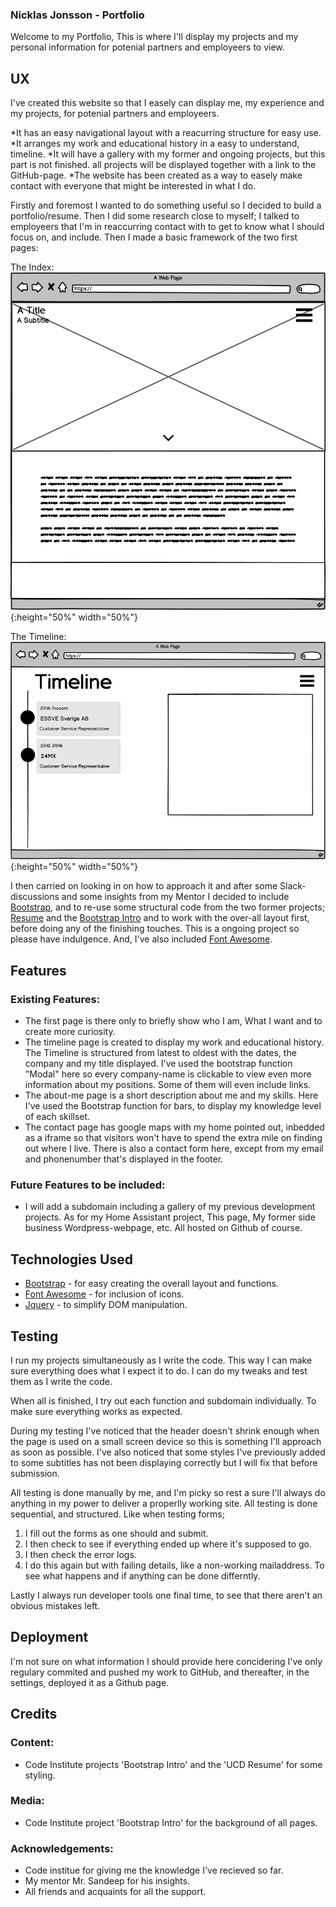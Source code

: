 ### Nicklas Jonsson - Portfolio

Welcome to my Portfolio,
This is where I'll display my projects and my personal information for potenial partners and employeers to view.


## UX

I've created this website so that I easely can display me, my experience and my projects, for potenial partners and employeers.

*It has an easy navigational layout with a reacurring structure for easy use.
*It arranges my work and educational history in a easy to understand, timeline.
*It will have a gallery with my former and ongoing projects, but this part is not finished. all projects will be displayed together with a link to the GitHub-page.
*The website has been created as a way to easely make contact with everyone that might be interested in what I do.

Firstly and foremost I wanted to do something useful so I decided to build a portfolio/resume.
Then I did some research close to myself; I talked to employeers that I'm in reaccurring contact with to get to know what I should focus on, and include.
Then I made a basic framework of the two first pages:

The Index:
![Wireframe of the index-page](readme-images/index.png){:height="50%" width="50%"}

The Timeline:
![Wireframe of the timeline-page](readme-images/timeline.png){:height="50%" width="50%"}

I then carried on looking in on how to approach it and after some Slack-discussions and some insights from my Mentor I decided to include [Bootstrap](https://getbootstrap.com/),
and to re-use some structural code from the two former projects; [Resume](https://github.com/The-element/UCD-Resume) and the [Bootstrap Intro](https://github.com/The-element/bootstrap-intro) and to work with the over-all layout first, before doing any of the finishing touches.
This is a ongoing project so please have indulgence.
And, I've also included [Font Awesome](https://fontawesome.com/).


## Features

### Existing Features:
* The first page is there only to briefly show who I am, What I want and to create more curiosity.
* The timeline page is created to display my work and educational history. The Timeline is structured from latest to oldest with the dates, the company and my title displayed.
  I've used the bootstrap function "Modal" here so every company-name is clickable to view even more information about my positions. Some of them will even include links.
* The about-me page is a short description about me and my skills. Here I've used the Bootstrap function for bars, to display my knowledge level of each skillset.
* The contact page has google maps with my home pointed out, inbedded as a iframe so that visitors won't have to spend the extra mile on finding out where I live.
  There is also a contact form here, except from my email and phonenumber that's displayed in the footer.

### Future Features to be included:
* I will add a subdomain including a gallery of my previous development projects. As for my Home Assistant project, This page, My former side business Wordpress-webpage, etc. All hosted on Github of course.

## Technologies Used

* [Bootstrap](https://getbootstrap.com/) - for easy creating the overall layout and functions.
* [Font Awesome](https://fontawesome.com/) - for inclusion of icons.
* [Jquery](https://jquery.com/) - to simplify DOM manipulation.

## Testing

I run my projects simultaneously as I write the code. This way I can make sure everything does what I expect it to do.
I can do my tweaks and test them as I write the code.

When all is finished, I try out each function and subdomain individually. To make sure everything works as expected.

During my testing I've noticed that the header doesn't shrink enough when the page is used on a small screen device so this is something I'll approach as soon as possible.
I've also noticed that some styles I've previously added to some subtitles has not been displaying correctly but I will fix that before submission.

All testing is done manually by me, and I'm picky so rest a sure I'll always do anything in my power to deliver a properlly working site.
All testing is done sequential, and structured. Like when testing forms;

1. I fill out the forms as one should and submit.
2. I then check to see if everything ended up where it's supposed to go.
3. I then check the error logs.
4. I do this again but with failing details, like a non-working mailaddress. To see what happens and if anything can be done differntly.

Lastly I always run developer tools one final time, to see that there aren't an obvious mistakes left.

## Deployment

I'm not sure on what information I should provide here concidering I've only regulary commited and pushed my work to GitHub, and thereafter,
in the settings, deployed it as a Github page.

## Credits

### Content:

* Code Institute projects 'Bootstrap Intro' and the 'UCD Resume' for some styling.

### Media:

* Code Institute project 'Bootstrap Intro' for the background of all pages.

### Acknowledgements:

* Code institue for giving me the knowledge I've recieved so far.
* My mentor Mr. Sandeep for his insights.
* All friends and acquaints for all the support.